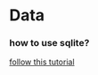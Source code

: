 # Data

### how to use sqlite?
[follow this tutorial](http://www.techotopia.com/index.php/An_Example_SQLite_based_iOS_7_Application)

